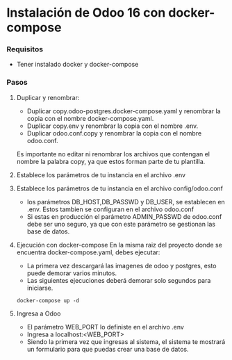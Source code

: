 # Instalación de Odoo 16 con docker-compose
### Requisitos
* Tener instalado docker y docker-compose

### Pasos
1. Duplicar y renombrar: 
    * Duplicar copy.odoo-postgres.docker-compose.yaml y renombrar la copia con el nombre docker-compose.yaml.
    * Duplicar copy.env y renombrar la copia con el nombre .env.
    * Duplicar odoo.conf.copy y renombrar la copia con el nombre odoo.conf.

    Es importante no editar ni renombrar los archivos que contengan el nombre la palabra copy, ya que estos forman parte de tu plantilla.
2. Establece los parámetros de tu instancia en el archivo .env
3. Establece los parámetros de tu instancia en el archivo config/odoo.conf
    * los parámetros DB_HOST,DB_PASSWD y DB_USER, se establecen en .env. Estos tambien se configuran en el archivo odoo.conf 
    * Si estas en producción el parámetro ADMIN_PASSWD de odoo.conf debe ser uno seguro, ya que con este parámetro se gestionan las base de datos.
4. Ejecución con docker-compose
En la misma raiz del proyecto donde se encuentra docker-compose.yaml, debes ejecutar:
    * La primera vez descargará las imagenes de odoo y postgres, esto puede demorar varios minutos.
    * Las siguientes ejecuciones deberá demorar solo segundos para iniciarse.

    ~~~~
    docker-compose up -d
    ~~~~
    
    
5. Ingresa a Odoo
    * El parámetro WEB_PORT lo definiste en el archivo .env
    * Ingresa a localhost:<WEB_PORT>
    * Siendo la primera vez que ingresas al sistema, el sistema te mostrará un formulario para que puedas crear una base de datos.